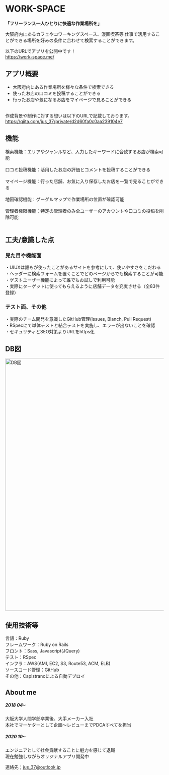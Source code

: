 # WORK-SPACE

<b>「フリーランス一人ひとりに快適な作業場所を」</b>

大阪府内にあるカフェやコワーキングスペース、漫画喫茶等 仕事で活用することができる場所を好みの条件に合わせて検索することができます。


以下のURLでアプリを公開中です！<br>
https://work-space.me/ <br>


## アプリ概要
- 大阪府内にある作業場所を様々な条件で検索できる<br>
- 使ったお店の口コミを投稿することができる<br>
- 行ったお店や気になるお店をマイページで見ることができる<br><br>

作成背景や制作に対する想いは以下のURLで記載しております。<br>
https://qiita.com/jus_37/private/d2d60fa0c0aa239104e7

## 機能

検索機能：エリアやジャンルなど、入力したキーワードに合致するお店が検索可能<br> <br>
口コミ投稿機能：活用したお店の評価とコメントを投稿することができる<br><br>
マイページ機能：行った店舗、お気に入り保存したお店を一覧で見ることができる<br><br>
地図確認機能：グーグルマップで作業場所の位置が確認可能<br><br>
管理者権限機能：特定の管理者のみ全ユーザーのアカウントや口コミの投稿を削除可能<br><br>

## 工夫/意識した点

### 見た目や機能面
・UIUXは誰もが使ったことがあるサイトを参考にして、使いやすさをこだわる<br>
・ヘッダーに検索フォームを置くことでどのページからでも検索することが可能<br>
・ゲストユーザー機能によって誰でもお試しで利用可能<br>
・実際にターゲットに使ってもらえるように店舗データを充実させる（全83件登録）<br>


### テスト面、その他
・実際のチーム開発を意識したGitHub管理\(Issues, Blanch, Pull Request)<br>
・RSpecにて単体テストと結合テストを実施し、エラーが出ないことを確認<br>
・セキュリティとSEO対策よりURLをhttps化<br>


## DB図
<img width="800" alt="DB図" src="ER図.jpg">

## 使用技術等
言語：Ruby<br>
フレームワーク：Ruby on Rails<br>
フロント：Sass, Javascript(JQuery)<br>
テスト：RSpec<br>
インフラ：AWS\(AMI, EC2, S3, Route53, ACM, ELB)<br>
ソースコード管理：GitHub<br>
その他：Capistranoによる自動デプロイ

## About me

##### 2018 04~ 
大阪大学人間学部卒業後、大手メーカー入社<br>
本社でマーケターとして企画〜レビューまでPDCAすべてを担当

##### 2020 10~ 
エンジニアとして社会貢献することに魅力を感じて退職<br>
現在勉強しながらオリジナルアプリ開発中<br>

連絡先；jus_37@outlook.jp